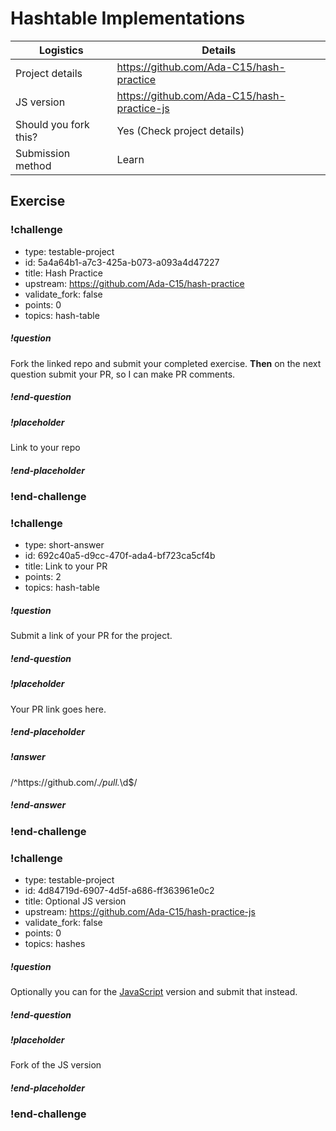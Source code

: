 # Hashtable Implementations

| Logistics             | Details                                     |
| --------------------- | ----------------------------------------    |
| Project details       | https://github.com/Ada-C15/hash-practice    |
| JS version            | https://github.com/Ada-C15/hash-practice-js |
| Should you fork this? | Yes (Check project details)                 |
| Submission method     | Learn                                       |



## Exercise

### !challenge

* type: testable-project
* id: 5a4a64b1-a7c3-425a-b073-a093a4d47227
* title: Hash Practice
* upstream: https://github.com/Ada-C15/hash-practice
* validate_fork: false
* points: 0
* topics: hash-table

##### !question

Fork the linked repo and submit your completed exercise.  **Then** on the next question submit your PR, so I can make PR comments.

##### !end-question

##### !placeholder

Link to your repo

##### !end-placeholder

<!-- other optional sections -->
<!-- !hint - !end-hint (markdown, users can see after a failed attempt) -->
<!-- !rubric - !end-rubric (markdown, instructors can see while scoring a checkpoint) -->
<!-- !explanation - !end-explanation (markdown, students can see after answering correctly) -->

### !end-challenge

<!-- ======================= END CHALLENGE ======================= -->

<!-- >>>>>>>>>>>>>>>>>>>>>> BEGIN CHALLENGE >>>>>>>>>>>>>>>>>>>>>> -->
<!-- Replace everything in square brackets [] and remove brackets  -->

### !challenge

* type: short-answer
* id: 692c40a5-d9cc-470f-ada4-bf723ca5cf4b
* title: Link to your PR
* points: 2
* topics: hash-table

##### !question

Submit a link of your PR for the project.

##### !end-question

##### !placeholder

Your PR link goes here.

##### !end-placeholder

##### !answer

/^https:\/\/github.com\/.*\/pull.*\d$/

##### !end-answer

<!-- other optional sections -->
<!-- !hint - !end-hint (markdown, users can see after a failed attempt) -->
<!-- !rubric - !end-rubric (markdown, instructors can see while scoring a checkpoint) -->
<!-- !explanation - !end-explanation (markdown, students can see after answering correctly) -->

### !end-challenge

<!-- ======================= END CHALLENGE ======================= -->




<!-- >>>>>>>>>>>>>>>>>>>>>> BEGIN CHALLENGE >>>>>>>>>>>>>>>>>>>>>> -->
<!-- Replace everything in square brackets [] and remove brackets  -->

### !challenge

* type: testable-project
* id: 4d84719d-6907-4d5f-a686-ff363961e0c2
* title: Optional JS version
* upstream: https://github.com/Ada-C15/hash-practice-js
* validate_fork: false
* points: 0
* topics: hashes

##### !question

Optionally you can for the [JavaScript](https://github.com/Ada-C15/hash-practice-js) version and submit that instead.

##### !end-question

##### !placeholder

Fork of the JS version

##### !end-placeholder

<!-- other optional sections -->
<!-- !hint - !end-hint (markdown, users can see after a failed attempt) -->
<!-- !rubric - !end-rubric (markdown, instructors can see while scoring a checkpoint) -->
<!-- !explanation - !end-explanation (markdown, students can see after answering correctly) -->

### !end-challenge

<!-- ======================= END CHALLENGE ======================= -->